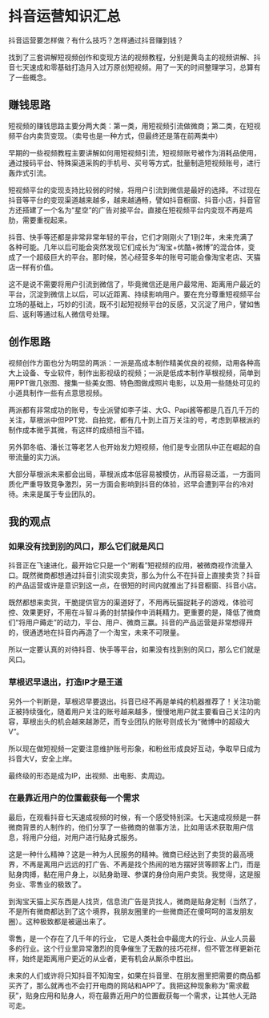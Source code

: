 # 抖音运营知识汇总 

抖音运营要怎样做？有什么技巧？怎样通过抖音赚到钱？

找到了三套讲解短视频创作和变现方法的视频教程，分别是黄岛主的视频讲解、抖音七天速成和零基础打造月入过万原创短视频。用了一天的时间整理学习，总算有了一些概念。

## 赚钱思路

短视频的赚钱思路主要分两大类：第一类，用短视频引流做微商；第二类，在短视频平台内卖货变现。（卖号也是一种方式，但最终还是落在前两类中）

早期的一些视频教程主要讲解如何用短视频引流，短视频账号被作为消耗品使用，通过接码平台、特殊渠道采购的手机号、买号等方式，批量制造短视频账号，进行轰炸式引流。

短视频平台的变现支持比较弱的时候，将用户引流到微信是最好的选择。不过现在抖音等平台的变现渠道越来越多，越来越通畅，譬如抖音橱窗、抖音小店，抖音官方还搭建了一个名为“星空”的广告对接平台。直接在短视频平台内变现不再是鸡肋，需要重视起来。

抖音、快手等还都是非常非常年轻的平台，它们才刚刚火了1到2年，未来充满了各种可能。几年以后可能会突然发现它们成长为“淘宝+优酷+微博”的混合体，变成了一个超级巨大的平台。那时候，苦心经营多年的账号可能会像淘宝老店、天猫店一样有价值。

这不是说不需要将用户引流到微信了，毕竟微信还是用户最常用、距离用户最近的平台，沉淀到微信上以后，可以近距离、持续影响用户。要在充分尊重短视频平台立场的基础上，巧妙的引流，既不引起短视频平台的反感，又沉淀了用户，譬如售后、返利等通过私人微信号处理。

## 创作思路

视频创作方面也分为明显的两派：一派是高成本制作精美优良的视频，动用各种高大上设备、专业软件，制作出影视级的视频；一派是低成本制作草根视频，简单到用PPT做几张图、搜集一些美女图、特色图做成照片电影，以及用一些随处可见的小道具制作一些有点意思视频。

两派都有非常成功的账号，专业派譬如李子柒、大G、Papi酱等都是几百几千万的关注，草根派中但PPT党、自拍党，都有几十到上百万关注的号，考虑到草根派的制作成本微乎其微，有这样的成绩相当不错。

另外郭冬临、潘长江等老艺人也开始发力短视频，他们是专业团队中正在崛起的自带流量的实力派。

大部分草根派未来都会出局，草根派成本低容易被模仿，从而容易泛滥，一方面同质化严重导致竞争激烈，另一方面会影响到抖音的体验，迟早会遭到平台的冷对待。未来是属于专业团队的。

## 我的观点

### 如果没有找到别的风口，那么它们就是风口

抖音正在飞速进化，最开始它只是一个“刷看”短视频的应用，被微商视作流量入口。既然微商都想通过抖音引流实现卖货，那么为什么不在抖音上直接卖货？抖音的产品运营或许是意识到这一点，在很短的时间内就推出了抖音橱窗、抖音小店。

既然都想来卖货，干脆提供官方的渠道好了，不用再玩猫捉耗子的游戏，体验可控、效果更好，不用在斗智斗勇的封禁操作中消耗精力。更重要的是，降低了微商们“将用户薅走”的动力，平台、用户、微商三赢。抖音的产品运营是非常想得开的，很通透地在抖音内再造了一个淘宝，未来不可限量。

所以一定要认真的对待抖音、快手等平台，如果没有找到别的风口，那么它们就是风口。

### 草根迟早退出，打造IP才是王道

另外一个判断是，草根迟早要退出。抖音已经不再是单纯的机器推荐了！关注功能正被持续强化，随着用户关注的账号越来越多，慢慢地用户就主要看自己关注的内容，草根出头的机会越来越渺茫，而专业团队的账号则成长为“微博中的超级大V”。

所以现在做短视频一定要注意维护账号形象，和粉丝形成良好互动，争取早日成为抖音大V，安全上岸。

最终级的形态是成为IP，出视频、出电影、卖周边。

### 在最靠近用户的位置截获每一个需求

最后，在观看抖音七天速成视频的时候，有一个感受特别深。七天速成视频是一群微商背景的人制作的，他们分享了一些微商的做事方法，比如用话术获取用户信息，将用户分组，对用户进行贴身式服务。

这是一种什么精神？这是一种为人民服务的精神。微商已经达到了卖货的最高境界，不再是离用户远远的打广告、不再是找个热闹的地方摆好货等顾客上门，而是贴身肉搏，黏在用户身上，以贴身助理、参谋的身份向用户卖货。我觉得，这是服务业、零售业的极致了。

到淘宝天猫上买东西是人找货，信息流广告是货找人，微商是贴身定制（当然了，不是所有微商都达到了这个境界，我朋友圈里的一些微商还在傻呵呵的滥发朋友圈）。这种极致都是被逼出来了。

零售，是一个存在了几千年的行业， 它是人类社会中最庞大的行业、从业人员最多的行业。这个行业里异常激烈的竞争催生了无数的技巧花样，但不管怎样更新花样，始终是距离用户更近的从业者，更有机会从厮杀中胜出。

未来的人们或许将只知抖音不知淘宝，如果在抖音里、在朋友圈里把需要的商品都买齐了，那么就再也不会打开电商的网站和APP了。我把这种现象称为“需求截获”，贴身应用和贴身人，将在最靠近用户的位置截获每一个需求，让其他人无路可走。
